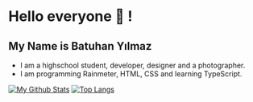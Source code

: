 # Hello everyone 👋 ! 
## My Name is Batuhan Yılmaz
- I am a highschool student, developer, designer and a photographer.
- I am programming Rainmeter, HTML, CSS and learning TypeScript.

[![My Github Stats](https://github-readme-stats.vercel.app/api?username=yilmazbatuhanys)](https://github.com/anuraghazra/github-readme-stats)
[![Top Langs](https://github-readme-stats.vercel.app/api/top-langs/?username=yilmazbatuhanys&layout=compact)](https://github.com/anuraghazra/github-readme-stats)

